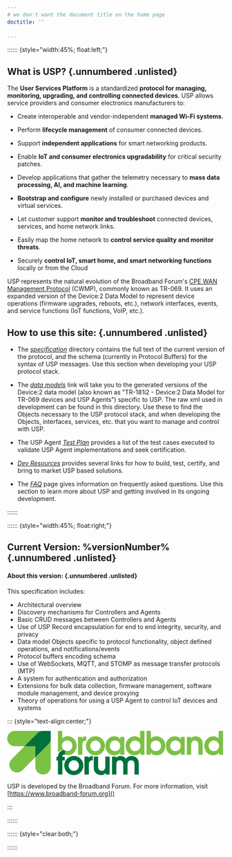 ```yaml
---
# we don't want the document title on the home page
doctitle: ''

---
```


:::::: {style="width:45%; float:left;"}

## What is USP? {.unnumbered .unlisted}

The **User Services Platform** is a standardized **protocol for managing,
monitoring, upgrading, and controlling connected devices**. USP allows service
providers and consumer electronics manufacturers to:

* Create interoperable and vendor-independent **managed Wi-Fi systems**.

* Perform **lifecycle management** of consumer connected devices.

* Support **independent applications** for smart networking products.

* Enable **IoT and consumer electronics upgradability** for critical security
  patches.

* Develop applications that gather the telemetry necessary to **mass data
processing, AI, and machine learning**.

* **Bootstrap and configure** newly installed or purchased devices and virtual
  services.

* Let customer support **monitor and troubleshoot** connected devices,
  services, and home network links.

* Easily map the home network to **control service quality and monitor
  threats**.

* Securely **control IoT, smart home, and smart networking functions** locally
  or from the Cloud

USP represents the natural evolution of the Broadband Forum's [CPE WAN Management Protocol](https://www.broadband-forum.org/cwmp) (CWMP), commonly known as TR-069. It uses an expanded version of the Device:2 Data Model to represent device operations (firmware upgrades, reboots, etc.), network interfaces, events, and service functions (IoT functions, VoIP, etc.).

## How to use this site: {.unnumbered .unlisted}

* The *[specification](specification/index.html)* directory contains the full
  text of the current version of the protocol, and the schema (currently in
  Protocol Buffers) for the syntax of USP messages. Use this section when
  developing your USP protocol stack.

* The *[data models](https://usp-data-models.broadband-forum.org)* link will
  take you to the generated versions of the Device:2 data model (also known as
  "TR-181i2 - Device:2 Data Model for TR-069 devices and USP Agents") specific
  to USP. The raw xml used in development can be found in this directory. Use
  these to find the Objects necessary to the USP protocol stack, and when
  developing the Objects, interfaces, services, etc. that you want to manage
  and control with USP.

* The USP Agent *[Test Plan](https://usp-compliance.broadband-forum.org)*
  provides a list of the test cases executed to validate USP Agent
  implementations and seek certification.

* *[Dev Resources](%resurl%)* provides several links for how to
  build, test, certify, and bring to market USP based solutions.

* The *[FAQ](%faqurl%)* page gives information on frequently asked
  questions. Use this section to learn more about USP and getting involved in
  its ongoing development.

::::::

:::::: {style="width:45%; float:right;"}

## Current Version: %versionNumber% {.unnumbered .unlisted}

#### About this version: {.unnumbered .unlisted}

This specification includes:

* Architectural overview
* Discovery mechanisms for Controllers and Agents
* Basic CRUD messages between Controllers and Agents
* Use of USP Record encapsulation for end to end integrity, security, and
  privacy
* Data model Objects specific to protocol functionality, object defined
  operations, and notifications/events
* Protocol buffers encoding schema
* Use of WebSockets, MQTT, and STOMP as message transfer protocols (MTP)
* A system for authentication and authorization
* Extensions for bulk data collection, firmware management, software module
  management, and device proxying
* Theory of operations for using a USP Agent to control IoT devices and systems

::: {style="text-align:center;"}

[![](broadband-forum-logo.png)](https://www.broadband-forum.org)

USP is developed by the Broadband Forum. For more information, visit [https://www.broadband-forum.org]()

:::

::::::

:::::: {style="clear:both;"}

::::::

